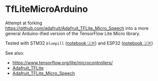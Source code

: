 # TfLiteMicroArduino

Attempt at forking https://github.com/adafruit/Adafruit_TFLite_Micro_Speech into a more general Arduino-ified version of the TensorFlow Lite Micro library.

Tested with STM32 `bluepill` ([notebook 🇯🇵](notebooks/sine_ja_stm32.ipynb)) and ESP32 ([notebook 🇯🇵](notebooks/sine_ja_esp32.ipynb))

See also:
- https://www.tensorflow.org/lite/microcontrollers/
- [Adafruit_TFLite](https://github.com/adafruit/Adafruit_TFLite)
- [Adafruit_TFLite_Micro_Speech](https://github.com/adafruit/Adafruit_TFLite_Micro_Speech)

